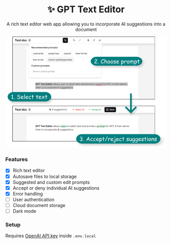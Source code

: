 <div align="center">

# ✨ GPT Text Editor

A rich text editor web app allowing you to incorporate AI suggestions into a document

![UI](https://raw.githubusercontent.com/arthurjarvis02/gpt-text-editor/master/ui.png)

</div>

### Features
- [x] Rich text editor
- [x] Autosave files to local storage
- [x] Suggested and custom edit prompts
- [x] Accept or deny individual AI suggestions
- [x] Error handling
- [ ] User authentication
- [ ] Cloud document storage
- [ ] Dark mode

### Setup
Requires [OpenAI API key](https://platform.openai.com/api-keys) inside ```.env.local```